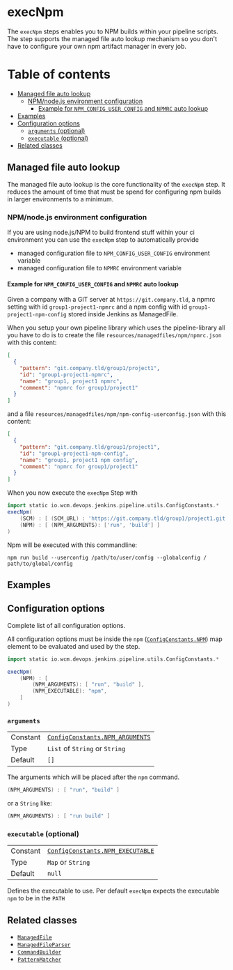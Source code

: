 # execNpm

The `execNpm` steps enables you to NPM builds within your pipeline
scripts. The step supports the managed file auto lookup mechanism so you
don't have to configure your own npm artifact manager in every job.

# Table of contents
* [Managed file auto lookup](#managed-file-auto-lookup)
    * [NPM/node.js environment configuration](#npmnodejs-environment-configuration)
        * [Example for `NPM_CONFIG_USER_CONFIG` and `NPMRC` auto lookup](#example-for-npm-config-user-config-and-npmrc-auto-lookup)
* [Examples]()
* [Configuration options](#configuration-options)
    * [`arguments` (optional)](#arguments-optional)
    * [`executable` (optional)](#executable-optional)
* [Related classes](#related-classes)

## Managed file auto lookup

The managed file auto lookup is the core functionality of the
`execNpm` step. It reduces the amount of time that must be spend for
configuring npm builds in larger environments to a minimum.

### NPM/node.js environment configuration

If you are using node.js/NPM to build frontend stuff within your ci
environment you can use the `execNpm` step to automatically provide
* managed configuration file to `NPM_CONFIG_USER_CONFIG` environment
  variable
* managed configuration file to `NPMRC` environment variable

#### Example for `NPM_CONFIG_USER_CONFIG` and `NPMRC` auto lookup

Given a company with a GIT server at `https://git.company.tld`, a npmrc
setting with id `group1-project1-npmrc` and a npm config with id
`group1-project1-npm-config` stored inside Jenkins as ManagedFile.

When you setup your own pipeline library which uses the pipeline-library
all you have to do is to create the file
`resources/managedfiles/npm/npmrc.json` with this content:

```json
[
  {
    "pattern": "git.company.tld/group1/project1",
    "id": "group1-project1-npmrc",
    "name": "group1, project1 npmrc",
    "comment": "npmrc for group1/project1"
  }
]

```

and a file `resources/managedfiles/npm/npm-config-userconfig.json` with
this content:

```json
[
  {
    "pattern": "git.company.tld/group1/project1",
    "id": "group1-project1-npm-config",
    "name": "group1, project1 npm config",
    "comment": "npmrc for group1/project1"
  }
]

```

When you now execute the `execNpm` Step with
```groovy
import static io.wcm.devops.jenkins.pipeline.utils.ConfigConstants.*
execNpm(
    (SCM) : [ (SCM_URL) : 'https://git.company.tld/group1/project1.git' ],
    (NPM) : [ (NPM_ARGUMENTS): ['run', 'build'] ]
)
```

Npm will be executed with this commandline:

`npm run build --userconfig /path/to/user/config --globalconfig /
path/to/global/config`

## Examples



## Configuration options

Complete list of all configuration options.

All configuration options must be inside the `npm`
([`ConfigConstants.NPM`](../src/io/wcm/devops/jenkins/pipeline/utils/ConfigConstants.groovy))
map element to be evaluated and used by the step.

```groovy
import static io.wcm.devops.jenkins.pipeline.utils.ConfigConstants.*

execNpm( 
    (NPM) : [
        (NPM_ARGUMENTS): [ "run", "build" ],
        (NPM_EXECUTABLE): "npm",
    ]
)
```

### `arguments`
|||
|---|---|
|Constant|[`ConfigConstants.NPM_ARGUMENTS`](../src/io/wcm/devops/jenkins/pipeline/utils/ConfigConstants.groovy)|
|Type|`List` of `String` or `String`|
|Default|`[]`|

The arguments which will be placed after the `npm` command.

```groovy
(NPM_ARGUMENTS) : [ "run", "build" ]
```

or a `String` like:

```groovy
(NPM_ARGUMENTS) : [ "run build" ]
```

### `executable` (optional)
|||
|---|---|
|Constant|[`ConfigConstants.NPM_EXECUTABLE`](../src/io/wcm/devops/jenkins/pipeline/utils/ConfigConstants.groovy)|
|Type|`Map` or `String`|
|Default|`null`|

Defines the executable to use. Per default `execNpm` expects the executable `npm` to be in the `PATH`

## Related classes
* [`ManagedFile`](../src/io/wcm/devops/jenkins/pipeline/managedfiles/ManagedFile.groovy)
* [`ManagedFileParser`](../src/io/wcm/devops/jenkins/pipeline/managedfiles/ManagedFileParser.groovy)
* [`CommandBuilder`](../src/io/wcm/devops/jenkins/pipeline/shell/CommandBuilderImpl.groovy)
* [`PatternMatcher`](../src/io/wcm/devops/jenkins/pipeline/utils/PatternMatcher.groovy)
